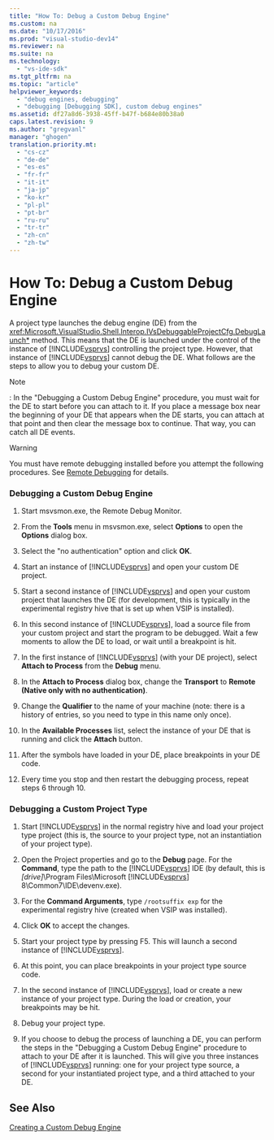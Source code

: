 ```yaml
---
title: "How To: Debug a Custom Debug Engine"
ms.custom: na
ms.date: "10/17/2016"
ms.prod: "visual-studio-dev14"
ms.reviewer: na
ms.suite: na
ms.technology: 
  - "vs-ide-sdk"
ms.tgt_pltfrm: na
ms.topic: "article"
helpviewer_keywords: 
  - "debug engines, debugging"
  - "debugging [Debugging SDK], custom debug engines"
ms.assetid: df27a8d6-3938-45ff-b47f-b684e80b38a0
caps.latest.revision: 9
ms.author: "gregvanl"
manager: "ghogen"
translation.priority.mt: 
  - "cs-cz"
  - "de-de"
  - "es-es"
  - "fr-fr"
  - "it-it"
  - "ja-jp"
  - "ko-kr"
  - "pl-pl"
  - "pt-br"
  - "ru-ru"
  - "tr-tr"
  - "zh-cn"
  - "zh-tw"
---
```

# How To: Debug a Custom Debug Engine
A project type launches the debug engine (DE) from the <xref:Microsoft.VisualStudio.Shell.Interop.IVsDebuggableProjectCfg.DebugLaunch*> method. This means that the DE is launched under the control of the instance of [!INCLUDE[vsprvs](../codequality/includes/vsprvs_md.md)] controlling the project type. However, that instance of [!INCLUDE[vsprvs](../codequality/includes/vsprvs_md.md)] cannot debug the DE. What follows are the steps to allow you to debug your custom DE.  
  
> [!NOTE]
>  :     In the "Debugging a Custom Debug Engine" procedure, you must wait for the DE to start before you can attach to it. If you place a message box near the beginning of your DE that appears when the DE starts, you can attach at that point and then clear the message box to continue. That way, you can catch all DE events.  
  
> [!WARNING]
>  You must have remote debugging installed before you attempt the following procedures. See [Remote Debugging](../debugger/remote-debugging.md) for details.  
  
### Debugging a Custom Debug Engine  
  
1.  Start msvsmon.exe, the Remote Debug Monitor.  
  
2.  From the **Tools** menu in msvsmon.exe, select **Options** to open the **Options** dialog box.  
  
3.  Select the "no authentication" option and click **OK**.  
  
4.  Start an instance of [!INCLUDE[vsprvs](../codequality/includes/vsprvs_md.md)] and open your custom DE project.  
  
5.  Start a second instance of [!INCLUDE[vsprvs](../codequality/includes/vsprvs_md.md)] and open your custom project that launches the DE (for development, this is typically in the experimental registry hive that is set up when VSIP is installed).  
  
6.  In this second instance of [!INCLUDE[vsprvs](../codequality/includes/vsprvs_md.md)], load a source file from your custom project and start the program to be debugged. Wait a few moments to allow the DE to load, or wait until a breakpoint is hit.  
  
7.  In the first instance of [!INCLUDE[vsprvs](../codequality/includes/vsprvs_md.md)] (with your DE project), select **Attach to Process** from the **Debug** menu.  
  
8.  In the **Attach to Process** dialog box, change the **Transport** to **Remote (Native only with no authentication)**.  
  
9. Change the **Qualifier** to the name of your machine (note: there is a history of entries, so you need to type in this name only once).  
  
10. In the **Available Processes** list, select the instance of your DE that is running and click the **Attach** button.  
  
11. After the symbols have loaded in your DE, place breakpoints in your DE code.  
  
12. Every time you stop and then restart the debugging process, repeat steps 6 through 10.  
  
### Debugging a Custom Project Type  
  
1.  Start [!INCLUDE[vsprvs](../codequality/includes/vsprvs_md.md)] in the normal registry hive and load your project type project (this is, the source to your project type, not an instantiation of your project type).  
  
2.  Open the Project properties and go to the **Debug** page. For the **Command**, type the path to the [!INCLUDE[vsprvs](../codequality/includes/vsprvs_md.md)] IDE (by default, this is *[drive]*\Program Files\Microsoft [!INCLUDE[vsprvs](../codequality/includes/vsprvs_md.md)] 8\Common7\IDE\devenv.exe).  
  
3.  For the **Command Arguments**, type `/rootsuffix exp` for the experimental registry hive (created when VSIP was installed).  
  
4.  Click **OK** to accept the changes.  
  
5.  Start your project type by pressing F5. This will launch a second instance of [!INCLUDE[vsprvs](../codequality/includes/vsprvs_md.md)].  
  
6.  At this point, you can place breakpoints in your project type source code.  
  
7.  In the second instance of [!INCLUDE[vsprvs](../codequality/includes/vsprvs_md.md)], load or create a new instance of your project type. During the load or creation, your breakpoints may be hit.  
  
8.  Debug your project type.  
  
9. If you choose to debug the process of launching a DE, you can perform the steps in the "Debugging a Custom Debug Engine" procedure to attach to your DE after it is launched. This will give you three instances of [!INCLUDE[vsprvs](../codequality/includes/vsprvs_md.md)] running: one for your project type source, a second for your instantiated project type, and a third attached to your DE.  
  
## See Also  
 [Creating a Custom Debug Engine](../extensibility/creating-a-custom-debug-engine.md)